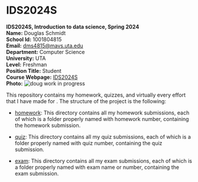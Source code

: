 # IDS2024S

**IDS2024S, Introduction to data science, Spring 2024**  
**Name:** Douglas Schmidt  
**School Id:** 1001804815  
**Email:** dms4815@mavs.uta.edu  
**Department:** Computer Science  
**University:** UTA  
**Level:** Freshman  
**Position Title:** Student  
**Course Webpage:** [IDS2024S](https://www.cdslab.org)  
**Photo:** ![doug work in progress](Selfpic.png)

This repository contains my homework, quizzes, and virtually every effort that I have made for <course name>. The structure of the project is the following:

- [homework](./hw): This directory contains all my homework submissions, each of which is a folder properly named with homework number, containing the homework submission.

- [quiz](./quiz): This directory contains all my quiz submissions, each of which is a folder properly named with quiz number, containing the quiz submission.

- [exam](./exam): This directory contains all my exam submissions, each of which is a folder properly named with exam name or number, containing the exam submission.


